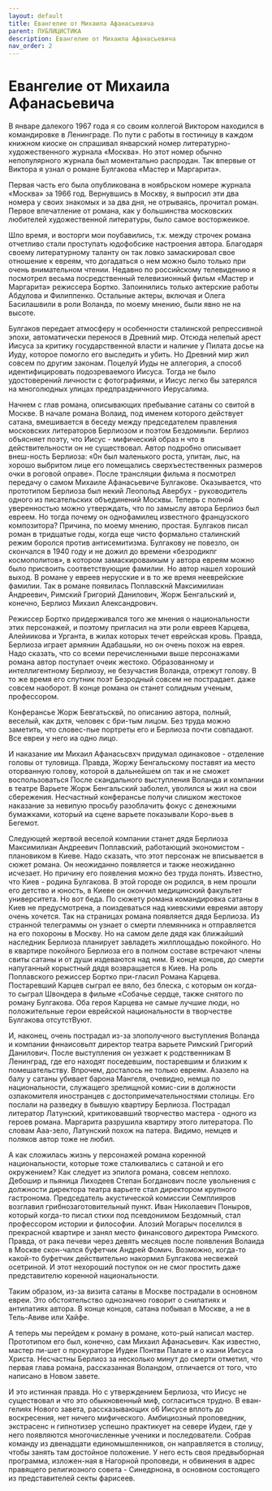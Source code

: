 ```yaml
---
layout: default
title: Евангелие от Михаила Афанасьевича
parent: ПУБЛИЦИСТИКА
description: Евангелие от Михаила Афанасьевича
nav_order: 2
---
```


# Евангелие от Михаила Афанасьевича

В январе далекого 1967 года я со своим коллегой Виктором находился в командировке в Ленинграде. По пути с работы в гостиницу в каждом книжном киоске он спрашивал январский номер литературно- художественного журнала «Москва». Но этот номер обычно непопулярного журнала был моментально распродан. Так впервые от Виктора я узнал о романе Булгакова «Мастер и Маргарита».

Первая часть его была опубликована в ноябрьском номере журнала «Москва» за 1966 год. Вернувшись в Москву, я выпросил эти два номера у своих знакомых и за два дня, не отрываясь, прочитал роман. Первое впечатление от романа, как у большинства московских любителей художественной литературы, было самое восторжеикое.

Шло время, и восторги мои поубавились, т.к. между строчек романа отчетливо стали проступать юдофобсике настроения автора. Благодаря своему литературному таланту он так ловко замаскировал свое отношение к евреям, что догадаться о нем можно было только при очень внимательном чтении. Недавно по российскому телевидению я посмотрел весьма посредственный телевизионный фильм «Мастер и Маргарита» режиссера Бортко. 3апоинились только актерские работы Абдулова и Филиппенко. Остальные актеры, включая и Олега Басилашвили в роли Воланда, по моему мнению, были явно не на высоте.

Булгаков передает атмосферу н особенности сталинской репрессивной эпохи, автоматически перенося в Древний мир. Отсюда нелепый арест Иисуса за критику государственной власти и наличие у Пилата досье на Иуду, которое помогло его выследить и убить. Но Древний мир жил совсем по другим законам. Поцелуй Иуды не аллегория, а способ идентифицировать подозреваемого Иисуса. Тогда не было удостоверений личности с фотографиями, и Иисус легко 6ы затерялся на многолюдных улицах предпраздничного Иерусалима.

Начнем с глав романа, описывающих пребывание сатаны со свитой в Москве. В начале романа Волаид, под именем которого действует сатана, вмешивается в беседу между председателем правления московских литераторов Берлиозом и поэтом Бездомиьпи. Берлиоз объясняет поэту, что Иисус - мифический образ н что в действительности он не существовал. Автор подробно описывает внеш-ность Берлиоза: «0н был маленького роста, упитан, лыс, на хорошо выбритом лице его помещались сверхъестественных размеров очки в роговой оправе». После трансляции фильма я посмотрел передачу о самом Михаиле Афанасьевиче Булгакове. Оказывается, что прототипом Берлиоза был некий Леопольд Авербух - руководитель одного из писательских объединений Москвы. Теперь с полной уверенностью можно утверждать, что по замыслу автора Берлиоз был евреем. Но тогда почему он однофамилец известного французского композитора? Причина, по моему мнению, простая. Булгаков писал роман в тридцатые годы, когда еще чисто формально сталинский режим боролся против антисемитизма. Булгакову не повезло, он скончался в 1940 году и не дожил до времени «безродикпг космополитов», в котором замаскироваикым у автора евреям можно было присвоить соответствующие фамилии. Но автор нашел хороший выход. В романе у евреев нерусские и в то же время нееврейские фамилии. Так в романе появилась Поплавскнй Максимилиан Андреевич, Римский Григорий Данилович, Жорж Бенгальский и, конечно, Берлиоз Михаил Александрович.

Режиссер Бортко придерживался того же мнения о национальности этих персонажей, и поэтому пригласил на эти роли евреев Карцева, Алейиикова и Урганта, в жилах которых течет еврейская кровь. Правда, Берлиоза играет армянин Адабашьяи, но он очень похож на еврея. Надо сказать, что со всеми перечисленными выше персонажами романа автор поступает очеик жестоко. Образованному и интеллигентному Берлиозу, не безучастия Воланда, отрежут голову. В то же время его спутник поэт Безродный совсем не пострадает. даже совсем наоборот. В конце романа он станет солидным ученым, профессором.

Конферансье Жорж Бевгатьсквй, по описанию автора, полный, веселый, как дхтя, человек с бри-тым лицом. Без труда можно заметить, что словес-пые портреты его и Берлиоза почти совпадают. Все евреи у него иа одно лицо.

И наказание им Михаил Афанасьсвхч придумал одинаковое - отделение головы от туловища. Правда, Жоржу Бенгальскому поставят иа место оторванную голову, которой в дальнейшем оп так и не сможет воспользоваться После скандального выступления Воланда и компании в театре Варьете Жорж Бенгальский заболел, уволился ы жил на свои сбережения. Несчастный конферансье получи слишком жестокое наказание за невипую просьбу разоблачить фокус с денежными бумажками, который иа сцене варьете показывали Коро-вьев в Бегемот. 

Следующей жертвой веселой компании станет дядя Берлиоза Максимилиан Андреевич Поплавский, работающий экономистом - плановиком в Киеве. Надо сказать, что этот персонаж не вписывается в сюжет романа. Он неожиданно появляется и также неожиданно исчезает. Но причину его появления можно без труда понять. Известно, что Киев - родина Булгакова. В этой городе он родился, в нем прошли его детство и юность, в Киеве он окончил медицинский факультет университета. Но вот беда. По сюжету романа командировка сатаны в Киев не предусмотрена, а поиздеваться над киевскими евреями автору очень хочется. Так на страницах романа появляется дядя Берлиоза. Из странной телеграммы он узнает о смерти племянника н отправляется на его похороны в Москву. Но на самом деле дядя как ближайший наследник Берлиоза планирует завладеть жилплощадью покойного. Но в квартире покойного Берлиоза его в полном составе встречают члены свиты сатаны и от души издеваются над ним. В конце концов, до смерти напуганный корыстный дядя возвращается в Киев. На роль Поплавского режиссер Бортко при-гласил Романа Карцева. Постаревший Карцев сыграл ее вяло, без блеска, с которым он когда-то сыграл Швондера в фильме «Собачье сердце, также снятого по роману Булгакова. Оба героя Карцева не самые лучшие люди, но положительные герои еврейской национальности в творчестве Булгакова отсутстВуют.

И, наконец, очень пострадал из-за злополучного выступления Воланда и компании фннаисовьпт директор театра варьете Римский Григорий Данилович. После выступления он уезжает к родственникам В Ленинград, где его находят поседевшим, постаревшим и близким к помешательству. Впрочем, досталось не только евреям. Азазело на балу у сатаны убивает барона Мангеля, очевидно, немца по национальности, служащего зрелищной комис-сии в должности озпакомителя иностранцев с достопримечательностями столицы. Его послали на разведку в бывшую квартиру Берлиоза. Пострадал литератор Латунский, критиковавший творчество мастера - одного из героев романа. Маргарита разрушила квартиру этого литератора. По словам Ааа-зело, Латунский похож на патера. Видимо, немцев и поляков автор тоже не любил.

А как сложилась жизнь у персонажей романа коренной национальности, которые тоже сталкивались с сатаной и его окружением? Как следует из эпилога романа, совсем неплохо. Дебошир и пьяница Лиходеев Степан Богданович после увольнения с должности директора театра варьете стал директором крупного гастронома. Председатель акустической комиссии Семплияров возглавил грибнозаготовительный пункт. Иван Николаевич Поныров, который когда-то писал стихи под псевдонимом Бездомный, стал профессором истории и философии. Алозий Могарыч поселился в прекрасной квартире и занял место финансового директора Римского. Правда, от рака печеви через девять месяцев после появления Волаида в Москве скон-чался буфетчик Андрей Фомич. Возможно, когда-то какой-то буфетчик действительно накормил Булгакова несвежей осетриной. И этот нехороший поступок он не смог простить даже представителю коренной национальности.

Таким образом, из-за визита сатаны в Москве пострадали в основном евреи. Это обстоятельство однозначно говорит о снипатиях и антипатиях автора. В конце концов, сатана побывал в Москве, а не в Тель-Авиве или Хайфе. 

А теперь мы перейдем к роману в романе, кото-рый написал мастер. Прототипом его был, конечно, сам Михаил Афанасьевич. Как известно, мастер пи-шет о прокураторе Иудеи Понтви Палате и о казни Иисуса Христа. Несчастны Берлиоз за несколько минут до смерти отметил, что первая глава романа, рассказанная Воландом, отличается от того, что написано в Новом завете.

И это истинная правда. Но с утверждением Берлиоза, что Иисус не существовал и что это обыкновенный миф, согласиться трудно. В еван-гелиях Нового завета, рассказывающих о6 Иисусе вплоть до воскресения, нет ничего мифического. Амбициозный проповедник, экстрасенс н гипнотизер успешно практикует на севере Иудеи, где у него появляются многочисленные ученики и последователи. Собрав команду из двенадцати единомышленников, он направляется в столицу, чтобы занять там достойное положение. У него есть своя предвыборная программа, изложен-ная в Нагорной проповеди, н обвинения в адрес правящего религиозного совета - Синедрнона, в основном состоящего из представителей секты фарисеев. 
